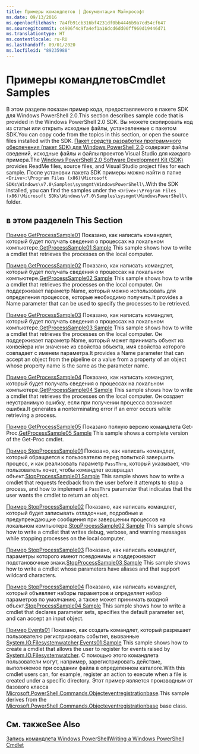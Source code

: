 ```yaml
---
title: Примеры командлетов | Документация Майкрософт
ms.date: 09/13/2016
ms.openlocfilehash: 7a4fb91cb316bf4231df0bb4446b9a7cd54cf647
ms.sourcegitcommit: c4906f4c9fa4ef1a16dcd6dd00ff960d19446d71
ms.translationtype: HT
ms.contentlocale: ru-RU
ms.lasthandoff: 09/01/2020
ms.locfileid: "89235988"
---
```

# <a name="cmdlet-samples"></a><span data-ttu-id="6823d-102">Примеры командлетов</span><span class="sxs-lookup"><span data-stu-id="6823d-102">Cmdlet Samples</span></span>

<span data-ttu-id="6823d-103">В этом разделе показан пример кода, предоставляемого в пакете SDK для Windows PowerShell 2.0.</span><span class="sxs-lookup"><span data-stu-id="6823d-103">This section describes sample code that is provided in the Windows PowerShell 2.0 SDK.</span></span> <span data-ttu-id="6823d-104">Вы можете скопировать код из статьи или открыть исходные файлы, установленные с пакетом SDK.</span><span class="sxs-lookup"><span data-stu-id="6823d-104">You can copy code from the topics in this section, or open the source files installed with the SDK.</span></span> <span data-ttu-id="6823d-105">[Пакет средств разработки программного обеспечения (пакет SDK) для Windows PowerShell 2.0](https://www.microsoft.com/download/details.aspx?id=2560) содержит файлы сведений, исходные файлы и файлы проектов Visual Studio для каждого примера.</span><span class="sxs-lookup"><span data-stu-id="6823d-105">The [Windows PowerShell 2.0 Software Development Kit (SDK)](https://www.microsoft.com/download/details.aspx?id=2560) provides ReadMe files, source files, and Visual Studio project files for each sample.</span></span> <span data-ttu-id="6823d-106">После установки пакета SDK примеры можно найти в папке `<Drive>:\Program Files (x86)\Microsoft SDKs\Windows\v7.0\Samples\sysmgmt\WindowsPowerShell\`.</span><span class="sxs-lookup"><span data-stu-id="6823d-106">With the SDK installed, you can find the samples under the `<Drive>:\Program Files (x86)\Microsoft SDKs\Windows\v7.0\Samples\sysmgmt\WindowsPowerShell\` folder.</span></span>

## <a name="in-this-section"></a><span data-ttu-id="6823d-107">в этом разделе</span><span class="sxs-lookup"><span data-stu-id="6823d-107">In This Section</span></span>

<span data-ttu-id="6823d-108">[Пример GetProcessSample01](./getprocesssample01-sample.md) Показано, как написать командлет, который будет получать сведения о процессах на локальном компьютере.</span><span class="sxs-lookup"><span data-stu-id="6823d-108">[GetProcessSample01 Sample](./getprocesssample01-sample.md) This sample shows how to write a cmdlet that retrieves the processes on the local computer.</span></span>

<span data-ttu-id="6823d-109">[Пример GetProcessSample02](./getprocesssample02-sample.md) Показано, как написать командлет, который будет получать сведения о процессах на локальном компьютере.</span><span class="sxs-lookup"><span data-stu-id="6823d-109">[GetProcessSample02 Sample](./getprocesssample02-sample.md) This sample shows how to write a cmdlet that retrieves the processes on the local computer.</span></span> <span data-ttu-id="6823d-110">Он поддерживает параметр Name, который можно использовать для определения процессов, которые необходимо получить.</span><span class="sxs-lookup"><span data-stu-id="6823d-110">It provides a Name parameter that can be used to specify the processes to be retrieved.</span></span>

<span data-ttu-id="6823d-111">[Пример GetProcessSample03](./getprocesssample03-sample.md) Показано, как написать командлет, который будет получать сведения о процессах на локальном компьютере.</span><span class="sxs-lookup"><span data-stu-id="6823d-111">[GetProcessSample03 Sample](./getprocesssample03-sample.md) This sample shows how to write a cmdlet that retrieves the processes on the local computer.</span></span> <span data-ttu-id="6823d-112">Он поддерживает параметр Name, который может принимать объект из конвейера или значение из свойства объекта, имя свойства которого совпадает с именем параметра.</span><span class="sxs-lookup"><span data-stu-id="6823d-112">It provides a Name parameter that can accept an object from the pipeline or a value from a property of an object whose property name is the same as the parameter name.</span></span>

<span data-ttu-id="6823d-113">[Пример GetProcessSample04](./getprocesssample04-sample.md) Показано, как написать командлет, который будет получать сведения о процессах на локальном компьютере.</span><span class="sxs-lookup"><span data-stu-id="6823d-113">[GetProcessSample04 Sample](./getprocesssample04-sample.md) This sample shows how to write a cmdlet that retrieves the processes on the local computer.</span></span> <span data-ttu-id="6823d-114">Он создает неустранимую ошибку, если при получении процесса возникает ошибка.</span><span class="sxs-lookup"><span data-stu-id="6823d-114">It generates a nonterminating error if an error occurs while retrieving a process.</span></span>

<span data-ttu-id="6823d-115">[Пример GetProcessSample05](./getprocesssample05-sample.md) Показано полную версию командлета Get-Proc.</span><span class="sxs-lookup"><span data-stu-id="6823d-115">[GetProcessSample05 Sample](./getprocesssample05-sample.md) This sample shows a complete version of the Get-Proc cmdlet.</span></span>

<span data-ttu-id="6823d-116">[Пример StopProcessSample01](./stopprocesssample01-sample.md) Показано, как написать командлет, который обращается к пользователю перед попыткой завершить процесс, и как реализовать параметр `PassThru`, который указывает, что пользователь хочет, чтобы командлет возвращал объект.</span><span class="sxs-lookup"><span data-stu-id="6823d-116">[StopProcessSample01 Sample](./stopprocesssample01-sample.md) This sample shows how to write a cmdlet that requests feedback from the user before it attempts to stop a process, and how to implement a `PassThru` parameter that indicates that the user wants the cmdlet to return an object.</span></span>

<span data-ttu-id="6823d-117">[Пример StopProcessSample02](./stopprocesssample02-sample.md) Показано, как написать командлет, который будет записывать отладочные, подробные и предупреждающие сообщения при завершении процессов на локальном компьютере.</span><span class="sxs-lookup"><span data-stu-id="6823d-117">[StopProcessSample02 Sample](./stopprocesssample02-sample.md) This sample shows how to write a cmdlet that writes debug, verbose, and warning messages while stopping processes on the local computer.</span></span>

<span data-ttu-id="6823d-118">[Пример StopProcessSample03](./stopprocesssample03-sample.md) Показано, как написать командлет, параметры которого имеют псевдонимы и поддерживают подстановочные знаки.</span><span class="sxs-lookup"><span data-stu-id="6823d-118">[StopProcessSample03 Sample](./stopprocesssample03-sample.md) This sample shows how to write a cmdlet whose parameters have aliases and that support wildcard characters.</span></span>

<span data-ttu-id="6823d-119">[Пример StopProcessSample04](./stopprocesssample04-sample.md) Показано, как написать командлет, который объявляет наборы параметров и определяет набор параметров по умолчанию, а также может принимать входной объект.</span><span class="sxs-lookup"><span data-stu-id="6823d-119">[StopProcessSample04 Sample](./stopprocesssample04-sample.md) This sample shows how to write a cmdlet that declares parameter sets, specifies the default parameter set, and can accept an input object.</span></span>

<span data-ttu-id="6823d-120">[Пример Events01](./events01-sample.md) Показано, как создать командлет, который разрешает пользователю регистрировать события, вызванные [System.IO.Filesystemwatcher](/dotnet/api/System.IO.FileSystemWatcher).</span><span class="sxs-lookup"><span data-stu-id="6823d-120">[Events01 Sample](./events01-sample.md) This sample shows how to create a cmdlet that allows the user to register for events raised by [System.IO.Filesystemwatcher](/dotnet/api/System.IO.FileSystemWatcher).</span></span> <span data-ttu-id="6823d-121">С помощью этого командлета пользователи могут, например, зарегистрировать действие, выполняемое при создании файла в определенном каталоге.</span><span class="sxs-lookup"><span data-stu-id="6823d-121">With this cmdlet users can, for example, register an action to execute when a file is created under a specific directory.</span></span> <span data-ttu-id="6823d-122">Этот пример является производным от базового класса [Microsoft.PowerShell.Commands.Objecteventregistrationbase](/dotnet/api/Microsoft.PowerShell.Commands.ObjectEventRegistrationBase).</span><span class="sxs-lookup"><span data-stu-id="6823d-122">This sample derives from the [Microsoft.PowerShell.Commands.Objecteventregistrationbase](/dotnet/api/Microsoft.PowerShell.Commands.ObjectEventRegistrationBase) base class.</span></span>

## <a name="see-also"></a><span data-ttu-id="6823d-123">См. также</span><span class="sxs-lookup"><span data-stu-id="6823d-123">See Also</span></span>

[<span data-ttu-id="6823d-124">Запись командлета Windows PowerShell</span><span class="sxs-lookup"><span data-stu-id="6823d-124">Writing a Windows PowerShell Cmdlet</span></span>](./writing-a-windows-powershell-cmdlet.md)
